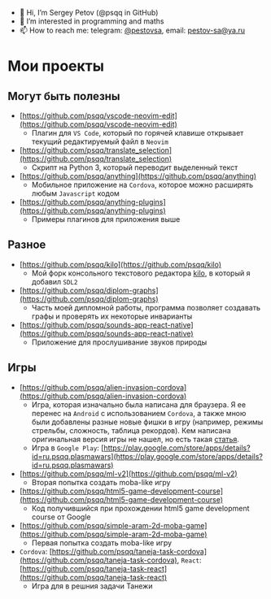 - 👋 Hi, I’m Sergey Petov (@psqq in GitHub)
- 👀 I’m interested in programming and maths
- 📫 How to reach me: telegram: [@pestovsa](https://t.me/pestovsa), email: [pestov-sa@ya.ru](mailto:pestov-sa@ya.ru)

# Мои проекты

## Могут быть полезны

* [https://github.com/psqq/vscode-neovim-edit](https://github.com/psqq/vscode-neovim-edit)
  * Плагин для `VS Code`, который по горячей клавише открывает текущий редактируемый файл в `Neovim`
* [https://github.com/psqq/translate_selection](https://github.com/psqq/translate_selection)
  * Скрипт на Python 3, который переводит выделенный текст
* [https://github.com/psqq/anything](https://github.com/psqq/anything)
  * Мобильное приложение на `Cordova`, которое можно расширять любым `Javascript` кодом
* [https://github.com/psqq/anything-plugins](https://github.com/psqq/anything-plugins)
  * Примеры плагинов для приложения выше

## Разное

* [https://github.com/psqq/kilo](https://github.com/psqq/kilo)
  * Мой форк консольного текстового редактора [kilo](https://github.com/antirez/kilo), в который я добавил `SDL2`
* [https://github.com/psqq/diplom-graphs](https://github.com/psqq/diplom-graphs)
  * Часть моей дипломной работы, программа позволяет создавать графы и проверять их некоторые инварианты
* [https://github.com/psqq/sounds-app-react-native](https://github.com/psqq/sounds-app-react-native)
  * Приложение для прослушивание звуков природы

## Игры

* [https://github.com/psqq/alien-invasion-cordova](https://github.com/psqq/alien-invasion-cordova)
  * Игра, которая изначально была написана для браузера. Я ее перенес на `Android` с использованием `Cordova`, а также мною были добавлены разные новые фишки в игру (например, режимы стрельбы, сложность, таблица рекордов). Кем написана оригинальная версия игры не нашел, но есть такая [статья](https://github.com/psqq/alien-invasion-cordova).
  * Игра в `Google Play`: [https://play.google.com/store/apps/details?id=ru.psqq.plasmawars](https://play.google.com/store/apps/details?id=ru.psqq.plasmawars)
* [https://github.com/psqq/ml-v2](https://github.com/psqq/ml-v2)
  * Вторая попытка создать moba-like игру
* [https://github.com/psqq/html5-game-development-course](https://github.com/psqq/html5-game-development-course)
  * Код получившийся при прохождении html5 game development course от Google
* [https://github.com/psqq/simple-aram-2d-moba-game](https://github.com/psqq/simple-aram-2d-moba-game)
  * Первая попытка создать moba-like игру
* `Cordova`: [https://github.com/psqq/taneja-task-cordova](https://github.com/psqq/taneja-task-cordova), `React`: [https://github.com/psqq/taneja-task-react](https://github.com/psqq/taneja-task-react)
  * Игра для в решния задачи Танежи
